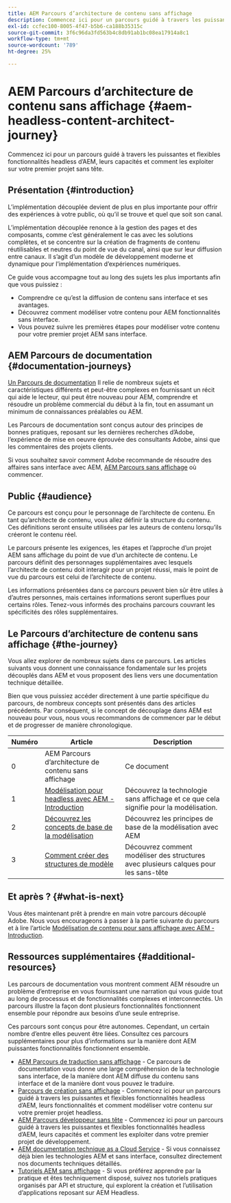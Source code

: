 ```yaml
---
title: AEM Parcours d’architecture de contenu sans affichage
description: Commencez ici pour un parcours guidé à travers les puissantes fonctionnalités et flexibles d’AEM sans interface, leurs fonctionnalités et comment modéliser votre contenu sur votre premier projet sans interface.
exl-id: ccfec100-8005-4f47-b5b6-ca188b35315c
source-git-commit: 3f6c96da3fd563b4c8db91ab1bc08ea17914a8c1
workflow-type: tm+mt
source-wordcount: '789'
ht-degree: 25%

---
```


# AEM Parcours d’architecture de contenu sans affichage {#aem-headless-content-architect-journey}

Commencez ici pour un parcours guidé à travers les puissantes et flexibles fonctionnalités headless d’AEM, leurs capacités et comment les exploiter sur votre premier projet sans tête.

## Présentation {#introduction}

L’implémentation découplée devient de plus en plus importante pour offrir des expériences à votre public, où qu’il se trouve et quel que soit son canal.

L’implémentation découplée renonce à la gestion des pages et des composants, comme c’est généralement le cas avec les solutions complètes, et se concentre sur la création de fragments de contenu réutilisables et neutres du point de vue du canal, ainsi que sur leur diffusion entre canaux. Il s’agit d’un modèle de développement moderne et dynamique pour l’implémentation d’expériences numériques.

Ce guide vous accompagne tout au long des sujets les plus importants afin que vous puissiez :

* Comprendre ce qu’est la diffusion de contenu sans interface et ses avantages.
* Découvrez comment modéliser votre contenu pour AEM fonctionnalités sans interface.
* Vous pouvez suivre les premières étapes pour modéliser votre contenu pour votre premier projet AEM sans interface.

## AEM Parcours de documentation {#documentation-journeys}

[Un Parcours de documentation](/help/journey-documentation/documentation-journeys.md) Il relie de nombreux sujets et caractéristiques différents et peut-être complexes en fournissant un récit qui aide le lecteur, qui peut être nouveau pour AEM, comprendre et résoudre un problème commercial du début à la fin, tout en assumant un minimum de connaissances préalables ou AEM.

Les Parcours de documentation sont conçus autour des principes de bonnes pratiques, reposant sur les dernières recherches d’Adobe, l’expérience de mise en oeuvre éprouvée des consultants Adobe, ainsi que les commentaires des projets clients.

Si vous souhaitez savoir comment Adobe recommande de résoudre des affaires sans interface avec AEM, [AEM Parcours sans affichage](/help/journey-documentation/documentation-journeys.md) où commencer.

## Public {#audience}

Ce parcours est conçu pour le personnage de l’architecte de contenu. En tant qu’architecte de contenu, vous allez définir la structure du contenu. Ces définitions seront ensuite utilisées par les auteurs de contenu lorsqu’ils créeront le contenu réel.

Le parcours présente les exigences, les étapes et l’approche d’un projet AEM sans affichage du point de vue d’un architecte de contenu. Le parcours définit des personnages supplémentaires avec lesquels l’architecte de contenu doit interagir pour un projet réussi, mais le point de vue du parcours est celui de l’architecte de contenu.

Les informations présentées dans ce parcours peuvent bien sûr être utiles à d’autres personnes, mais certaines informations seront superflues pour certains rôles. Tenez-vous informés des prochains parcours couvrant les spécificités des rôles supplémentaires.

## Le Parcours d’architecture de contenu sans affichage {#the-journey}

Vous allez explorer de nombreux sujets dans ce parcours. Les articles suivants vous donnent une connaissance fondamentale sur les projets découplés dans AEM et vous proposent des liens vers une documentation technique détaillée.

Bien que vous puissiez accéder directement à une partie spécifique du parcours, de nombreux concepts sont présentés dans des articles précédents. Par conséquent, si le concept de découplage dans AEM est nouveau pour vous, nous vous recommandons de commencer par le début et de progresser de manière chronologique.

| Numéro | Article | Description |
|---|---|---|
| 0 | AEM Parcours d’architecture de contenu sans affichage | Ce document |
| 1 | [Modélisation pour headless avec AEM - Introduction](introduction.md) | Découvrez la technologie sans affichage et ce que cela signifie pour la modélisation. |
| 2 | [Découvrez les concepts de base de la modélisation](basics.md) | Découvrez les principes de base de la modélisation avec AEM |
| 3 | [Comment créer des structures de modèle](model-structure.md) | Découvrez comment modéliser des structures avec plusieurs calques pour les sans-tête |

## Et après ? {#what-is-next}

Vous êtes maintenant prêt à prendre en main votre parcours découplé Adobe. Nous vous encourageons à passer à la partie suivante du parcours et à lire l’article [Modélisation de contenu pour sans affichage avec AEM - Introduction](introduction.md).

## Ressources supplémentaires {#additional-resources}

Les parcours de documentation vous montrent comment AEM résoudre un problème d’entreprise en vous fournissant une narration qui vous guide tout au long de processus et de fonctionnalités complexes et interconnectés. Un parcours illustre la façon dont plusieurs fonctionnalités fonctionnent ensemble pour répondre aux besoins d’une seule entreprise.

Ces parcours sont conçus pour être autonomes. Cependant, un certain nombre d’entre elles peuvent être liées. Consultez ces parcours supplémentaires pour plus d’informations sur la manière dont AEM puissantes fonctionnalités fonctionnent ensemble.

* [AEM Parcours de traduction sans affichage](/help/journey-headless/translation/overview.md) - Ce parcours de documentation vous donne une large compréhension de la technologie sans interface, de la manière dont AEM diffuse du contenu sans interface et de la manière dont vous pouvez le traduire.
* [Parcours de création sans affichage](/help/journey-headless/author/overview.md) - Commencez ici pour un parcours guidé à travers les puissantes et flexibles fonctionnalités headless d’AEM, leurs fonctionnalités et comment modéliser votre contenu sur votre premier projet headless.
* [AEM Parcours développeur sans tête](/help/journey-headless/developer/overview.md) - Commencez ici pour un parcours guidé à travers les puissantes et flexibles fonctionnalités headless d’AEM, leurs capacités et comment les exploiter dans votre premier projet de développement.
* [AEM documentation technique as a Cloud Service](https://experienceleague.adobe.com/docs/experience-manager-cloud-service.html?lang=fr) - Si vous connaissez déjà bien les technologies AEM et sans interface, consultez directement nos documents techniques détaillés.
* [Tutoriels AEM sans affichage](https://experienceleague.adobe.com/docs/experience-manager-learn/getting-started-with-aem-headless/overview.html?lang=fr) - Si vous préférez apprendre par la pratique et êtes techniquement disposé, suivez nos tutoriels pratiques organisés par API et structure, qui explorent la création et l’utilisation d’applications reposant sur AEM Headless.

